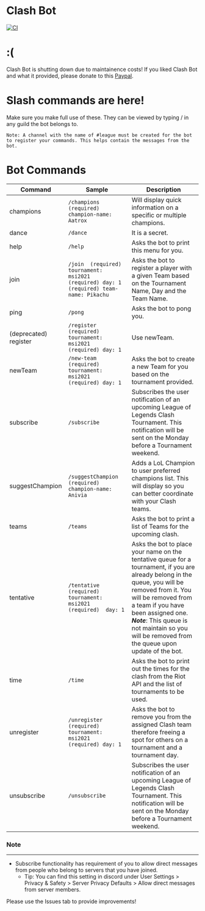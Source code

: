 # Clash Bot
[![CI](https://github.com/Poss111/clash-bot/actions/workflows/build.yml/badge.svg?branch=master)](https://github.com/Poss111/clash-bot/actions/workflows/build.yml)

# :(

Clash Bot is shutting down due to maintainence costs! If you liked Clash Bot and what it provided, please donate to this [Paypal](https://www.paypal.com/paypalme/poss11111).

# Slash commands are here!
Make sure you make full use of these. They can be viewed by typing / in any guild the bot belongs to.

`Note: A channel with the name of #league must be created for the bot to register your commands. This helps contain the messages from the bot.`
# Bot Commands
| Command | Sample                                                                                        | Description |
| -------- |-----------------------------------------------------------------------------------------------| -------------- |
| champions | ```/champions (required) champion-name: Aatrox```                                             | Will display quick information on a specific or multiple champions. |
| dance | ```/dance```                                                                                  | It is a secret. |
| help | ```/help```                                                                                   | Asks the bot to print this menu for you. |
| join | ```/join  (required) tournament: msi2021  (required) day: 1  (required) team-name: Pikachu``` | Asks the bot to register a player with a given Team based on the Tournament Name, Day and the Team Name. |
| ping | ```/pong```                                                                                   | Asks the bot to pong you. |
| (deprecated) register | ```/register  (required) tournament: msi2021  (required) day: 1```                            | Use newTeam. |
| newTeam | ```/new-team  (required) tournament: msi2021  (required) day: 1```                            | Asks the bot to create a new Team for you based on the tournament provided. |
| subscribe | ```/subscribe```                                                                              | Subscribes the user notification of an upcoming League of Legends Clash Tournament. This notification will be sent on the Monday before a Tournament weekend. | 
| suggestChampion | ```/suggestChampion  (required) champion-name: Anivia```                                      | Adds a LoL Champion to user preferred champions list. This will display so you can better coordinate with your Clash teams. | 
| teams | ```/teams```                                                                                  | Asks the bot to print a list of Teams for the upcoming clash. |
| tentative | ```/tentative  (required) tournament: msi2021  (required)  day: 1```                          | Asks the bot to place your name on the tentative queue for a tournament, if you are already belong in the queue, you will be removed from it. You will be removed from a team if you have been assigned one. ***Note***: This queue is not maintain so you will be removed from the queue upon update of the bot. |
| time | ```/time```                                                                                   | Asks the bot to print out the times for the clash from the Riot API and the list of tournaments to be used. |
| unregister | ```/unregister  (required) tournament: msi2021  (required) day: 1```                          | Asks the bot to remove you from the assigned Clash team therefore freeing a spot for others on a tournament and a tournament day. |
| unsubscribe | ```/unsubscribe```                                                                            | Subscribes the user notification of an upcoming League of Legends Clash Tournament. This notification will be sent on the Monday before a Tournament weekend. | 

### Note
-----------
- Subscribe functionality has requirement of you to allow direct messages from people who belong to servers that you have joined. 
    - Tip: You can find this setting in discord under User Settings > Privacy & Safety > Server Privacy Defaults > Allow direct messages from server members.  

Please use the Issues tab to provide improvements!
